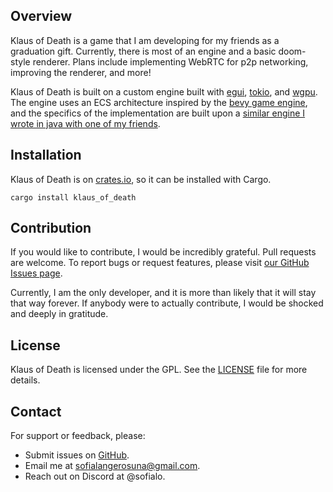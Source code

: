 ## Overview
Klaus of Death is a game that I am developing for my friends as a graduation gift. Currently, there is most of an engine and a basic doom-style renderer. Plans include implementing WebRTC for p2p networking, improving the renderer, and more!

Klaus of Death is built on a custom engine built with [egui](https://crates.io/crates/egui), [tokio](https://crates.io/crates/tokio), and [wgpu](https://crates.io/crates/wgpu). The engine uses an ECS architecture inspired by the [bevy game engine](https://bevyengine.org/), and the specifics of the implementation are built upon a [similar engine I wrote in java with one of my friends](https://github.com/slangerosuna/apcsafinalproject).

## Installation
Klaus of Death is on [crates.io](https://crates.io/crates/klaus_of_death), so it can be installed with Cargo.
```
cargo install klaus_of_death
```

## Contribution
If you would like to contribute, I would be incredibly grateful. Pull requests are welcome. To report bugs or request features, please visit [our GitHub Issues page](https://github.com/slangerosuna/klaus_of_death_rustacean/issues).

Currently, I am the only developer, and it is more than likely that it will stay that way forever. If anybody were to actually contribute, I would be shocked and deeply in gratitude.

## License
Klaus of Death is licensed under the GPL. See the [LICENSE](https://github.com/slangerosuna/klaus_of_death_rustacean/blob/master/LICENSE) file for more details.

## Contact
For support or feedback, please:
- Submit issues on [GitHub](https://github.com/slangerosuna/klaus_of_death_rustacean/issues).
- Email me at [sofialangerosuna@gmail.com](mailto:sofialangerosuna@gmail.com).
- Reach out on Discord at @sofialo.
